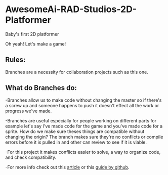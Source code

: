 # AwesomeAi-RAD-Studios-2D-Platformer
Baby's first 2D platformer

Oh yeah! Let's make a game!

## Rules:
   Branches are a necessity for collaboration projects such as this one.
 
## What do Branches do:
 
   -Branches allow us to make code without changing the master so if there's a screw up and someone happens to push it doesn't effect all the work or progress we've made.
   
   -Branches are useful especially for people working on different parts for example let's say I've made code for the game and you've made code for a sprite. How do we make sure  theses things are compatible without changing the origin? The branch makes sure they're no conflicts or compile errors before it is pulled in and other can review to see if it is viable.
   
   -For this project it makes conflicts easier to solve, a way to organize code, and check compatibility.
   
   -For more info check out this [article](https://thenewstack.io/dont-mess-with-the-master-working-with-branches-in-git-and-github/#:~:text=Essentially%20creating%20a%20timeline%20of,changes%20%E2%80%94%20is%20by%20using%20branches.)  or this [guide by github](https://guides.github.com/introduction/flow/).
 
 
 
